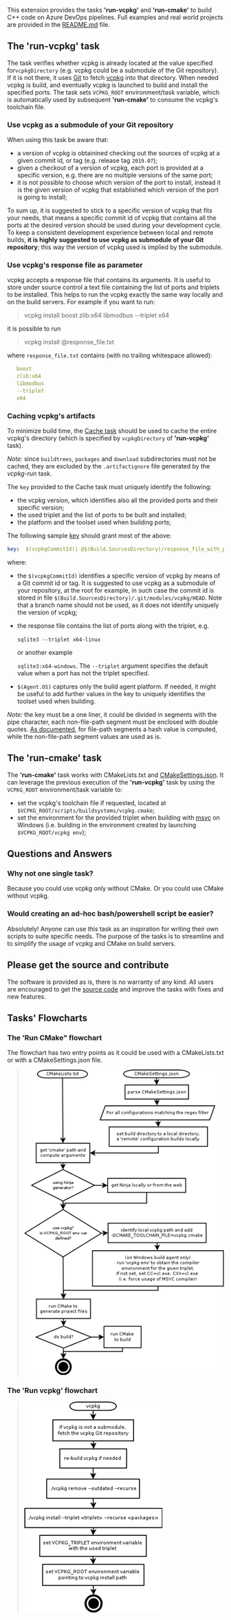 This extension provides the tasks **'run-vcpkg'** and **'run-cmake'** to build C++ code on Azure DevOps pipelines. Full examples and real world projects are provided in the [README.md](https://github.com/lukka/CppBuildTasks/blob/master/README.md) file.

## The '**run-vcpkg**' task

The task verifies whether vcpkg is already located at the value specified for`vcpkgDirectory` (e.g. vcpkg could be a submodule of the Git repository). If it is not there, it uses [Git](https://git-scm.com/) to fetch [vcpkg](https://github.com/microsoft/vcpkg) into that directory. When needed vcpkg is build, and eventually vcpkg is launched to build and install the specified ports.
The task sets `VCPKG_ROOT` environment/task variable, which is automatically used by subsequent **'run-cmake'** to consume the vcpkg's toolchain file.

### Use vcpkg as a submodule of your Git repository ###

When using this task be aware that:
 - a version of vcpkg is obtainined checking out the sources of vcpkg at a given commit id, or tag (e.g. release tag `2019.07`);
 - given a checkout of a version of vcpkg, each port is provided at a specific version, e.g. there are no multiple versions of the same port;
 - it is not possible to  choose which version of the port to install, instead it is the given version of vcpkg that established which version of the port is going to install;
 
 To sum up, it is suggested to stick to a specific version of vcpkg that fits your needs, that means a specific commit id of vcpkg that contains all the ports at the desired version should be used during your development cycle. To keep a consistent development experience between local and remote builds, **it is highly suggested to use vcpkg as submodule of your Git repository**; this way the version of vcpkg used is implied by the submodule.

### Use vcpkg's response file as parameter

vcpkg accepts a response file that contains its arguments. It is useful to store under source control a text file containing the list of ports and triplets to be installed. This helps to run the vcpkg exactly the same way locally and on the build servers. For example if you want to run:

 > vcpkg install boost zlib:x64 libmodbus --triplet x64

it is possible to run

 > vcpkg install @response_file.txt

 where `response_file.txt` contains (with no trailing whitespace allowed):

```yaml
   boost
   zlib:x64
   libmodbus
   --triplet
   x64
```



### Caching vcpkg's artifacts

To minimize build time, the [Cache task](https://docs.microsoft.com/en-us/azure/devops/pipelines/caching/?view=azure-devops) should be used to cache the entire vcpkg's directory (which is specified by `vcpkgDirectory` of **'run-vcpkg'** task).

_Note:_ since `buildtrees`, `packages` and `download` subdirectories must not be cached, they are excluded by the `.artifactignore` file generated by the *vcpkg-run* task.

The `key` provided to the Cache task must uniquely identify the following:
  - the vcpkg version, which identifies also all the provided ports and their specific version;
  - the used triplet and the list of ports to be built and installed;
  - the platform and the toolset used when building ports;

The following sample [key](https://docs.microsoft.com/en-us/azure/devops/pipelines/caching/?view=azure-devops#task-configuration) should grant most of the above:

```yaml
key:  $(vcpkgCommitId)| @$(Build.SourcesDirectory)/response_file_with_ports_and_triplet.txt | "$(Agent.OS)"
```
where:
  - the `$(vcpkgCommitId)` identifies a specific version of vcpkg by means of a Git commit id or tag. It is suggested to use vcpkg as a submodule of your repository, at the root for example, in such case the commit id is stored in file `$(Build.SourcesDirectory)/.git/modules/vcpkg/HEAD`. Note that a branch name should not be used, as it does not  identify uniquely the version of vcpkg;
  - the response file contains the list of ports along with the triplet, e.g. 

    ```sqlite3 --triplet x64-linux```

    or another example 
  
    `sqlite3:x64-windows`. The `--triplet` argument specifies the default value when a port has not the triplet specified.
  
  - `$(Agent.OS)` captures only the build agent platform. If needed, it might be useful to add further values in the key to uniquely identifies the toolset used when building.

_Note:_ the key must be a one liner, it could be divided in segments with the pipe character, each non-file-path segment must be enclosed with double quotes. [As documented](https://docs.microsoft.com/en-us/azure/devops/pipelines/caching/?view=azure-devops#key-input), for file-path segments a hash value is computed, while the non-file-path segment values are used as is.


## The '**run-cmake**' task

The **'run-cmake'** task works with CMakeLists.txt and [CMakeSettings.json](https://docs.microsoft.com/en-us/cpp/build/cmakesettings-reference?view=vs-2019).
It can leverage the previous execution of the **'run-vcpkg'** task by using the `VCPKG_ROOT` environment/task variable to:

  - set the vcpkg's toolchain file if requested, located at `$VCPKG_ROOT/scripts/buildsystems/vcpkg.cmake`;
  - set the environment for the provided triplet when building with [msvc](https://docs.microsoft.com/en-us/cpp/build/reference/c-cpp-building-reference?view=vs-2019) on Windows (i.e. building in the environment created by launching `$VCPKG_ROOT/vcpkg env`); 
 
## Questions and Answers

### Why not one single task?

Because you could use vcpkg only without CMake. Or you could use CMake without vcpkg.

### Would creating an ad-hoc bash/powershell script be easier?

Absolutely! Anyone can use this task as an inspiration for writing their own scripts to suite specific needs.
The purpose of the tasks is to streamline and to simplify the usage of vcpkg and CMake on build servers.

## Please get the source and contribute

The software is provided as is, there is no warranty of any kind. All users are encouraged to get the [source code](https://github.com/lukka/CppBuildTasks) and improve the tasks with fixes and new features. 

## Tasks' Flowcharts

### The 'Run CMake" flowchart

The flowchart has two entry points as it could be used with a CMakeLists.txt or with a CMakeSettings.json file.


>  ![Run CMake task](task-cmake/docs/task-cmake.png)


### The 'Run vcpkg' flowchart


>  ![Run vcpkg task](task-vcpkg/docs/task-vcpkg.png)


